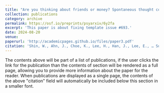 ```yaml
---
title: "Are you thinking about friends or money? Spontaneous thought contents reveal the value of social relationships for happiness"
collection: publications
category: archive
permalink: https://osf.io/preprints/psyarxiv/6y2fa
excerpt: 'This paper is about fixing template issue #693.'
date: 2024-08-20
venue: 
paperurl: 'http://academicpages.github.io/files/paper3.pdf'
citation: 'Shin, W., Ahn, J., Choe, K., Lee, H., Han, J., Lee, E., … Sul, S. (2024, August 21). Are you thinking about friends or money?  Spontaneous thought contents reveal the value of social relationships for happiness. https://doi.org/10.31234/osf.io/6y2fa'
---
```


The contents above will be part of a list of publications, if the user clicks the link for the publication than the contents of section will be rendered as a full page, allowing you to provide more information about the paper for the reader. When publications are displayed as a single page, the contents of the above "citation" field will automatically be included below this section in a smaller font.
